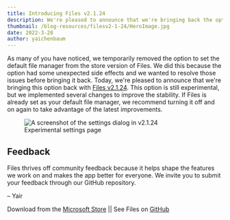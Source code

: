 ```yaml
---
title: Introducing Files v2.1.24
description: We're pleased to announce that we're bringing back the option to set Files as the default file manager.
thumbnail: /blog-resources/filesv2-1-24/HeroImage.jpg
date: 2022-3-28
author: yaichenbaum
---
```


As many of you have noticed, we temporarily removed the option to set the default file manager from the store version of Files. We did this because the option had some unexpected side effects and we wanted to resolve those issues before bringing it back. Today, we're pleased to announce that we're bringing this option back with [Files v2.1.24]({'https://click.linksynergy.com/deeplink?id=pVFXwNFwveg&mid=24542&murl=https%3A%2F%2Fwww.microsoft.com%2Fstore%2Fapps%2F9NGHP3DX8HDX'}). This option is still experimental, but we implemented several changes to improve the stability. If Files is already set as your default file manager, we recommend turning it off and on again to take advantage of the latest improvements.

<figure class="margin-bottom">
    <img src="/blog-resources/filesv2-1-24/Settings-Dialog-Experimental.png" alt="A screenshot of the settings dialog in v2.1.24" />
    <figcaption>Experimental settings page</figcaption>
</figure>

## Feedback

Files thrives off community feedback because it helps shape the features we work on and makes the app better for
everyone. We invite you to submit your feedback through our GitHub repository.

– Yair

Download from
the [Microsoft Store]({'https://click.linksynergy.com/deeplink?id=pVFXwNFwveg&mid=24542&murl=https%3A%2F%2Fwww.microsoft.com%2Fstore%2Fapps%2F9NGHP3DX8HDX'})
|| See Files on [GitHub](https://github.com/files-community/Files)
